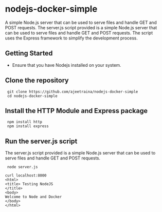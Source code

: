 # nodejs-docker-simple

A simple Node.js server that can be used to serve files and handle GET and POST requests. 
The server.js script provided is a simple Node.js server that can be used to serve files and handle GET and POST requests.
The script uses the Express framework to simplify the development process.

## Getting Started

- Ensure that you have Nodejs installed on your system.

## Clone the repository

```
 git clone https://github.com/ajeetraina/nodejs-docker-simple
 cd nodejs-docker-simple
```

## Install the HTTP Module and Express package

```
 npm install http
 npm install express
```

## Run the server.js script

The server.js script provided is a simple Node.js server that can be used to serve files and handle GET and POST requests.

```
 node server.js
```

```
curl localhost:8000
<html>
<title> Testing NodeJS
</title>
<body>
Welcome to Node and Docker
</body>
</html>
```




